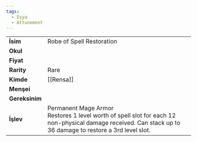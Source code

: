 ```yaml
---
tags:
  - Eşya
  - Attunement
---  
```

  
|  |  |  
|---|---|  
| **İsim** | Robe of Spell Restoration|  
| **Okul** | |  
| **Fiyat** | |  
| **Rarity** | Rare|  
| **Kimde** | [[Rensa]]|  
| **Menşei** | |  
| **Gereksinim** | |  
| **İşlev** | Permanent Mage Armor<br>Restores 1 level worth of spell slot for each 12 non-physical damage received. Can stack up to 36 damage to restore a 3rd level slot.|  
